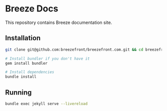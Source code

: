 # Breeze Docs

This repository contains Breeze documentation site.

## Installation

```bash
git clone git@github.com:breezefront/breezefront.com.git && cd breezefront.com

# Install bundler if you don't have it
gem install bundler

# Install dependencies
bundle install
```

## Running

```bash
bundle exec jekyll serve --livereload
```
